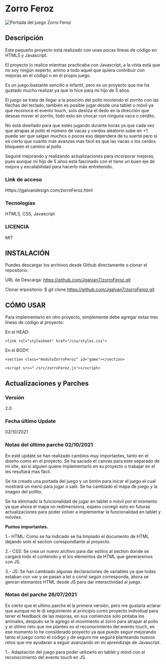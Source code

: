 # Zorro Feroz
![Portada del juego Zorro Feroz](https://jgalvandesign.com/assets/images/project__zorroFeroz.jpg)
## Descripción
Este pequeño proyecto está realizado con unas pocas líneas de código en HTML5 y Javascript.

El proyecto lo realice mientras practicaba con Javascript, a la vista está que no soy ningún experto, animo a todo aquel que quiera contribuir con mejoras en el código o en el propio juego.

Es un juego bastante sencillo e infantil, pero es un proyecto que me ha gustado mucho realizar ya que lo hice para mi hijo de 5 años.

El juego se trata de llegar a la posición del pollo moviendo el zorrito con las flechas del teclado, también es posible jugar desde una tablet o móvil ya que reconoce el evento touch, solo desliza el dedo en la dirección que deseas mover el zorrito, todo esto sin chocar con ninguna vaca o cerdito.

No está diseñado para que estés jugando durante horas ya que cada vez que atrapas al pollo el número de vacas y cerdos aleatorio sube en +1 puede ser que salgan muchos o pocos eso dependera de tu suerte pero si es cierto que cuanto mas avanzas mas facil es que las vacas o los cerdos bloqueen el camino al pollo.

Seguiré mejorando y realizando actualizaciones para incorporar mejoras, pues aunque mi hijo de 5 años está fascinado con el tiene un buen eje de mejora y escalabilidad para hacerlo más entretenido.


### Link de acceso
Https://jgalvandesign.com/zorroFeroz.html


### Tecnologías
HTML5, CSS, Javascript


### LICENCIA
MIT


## INSTALACIÓN
Puedes descargar los archivos desde Github directamente o clonar el repositorio.

URL de Descarga: https://github.com/Jgalvan7/zorroFeroz.git

Clonar erpositorio: $ git clone https://github.com/Jgalvan7/zorroFeroz.git


## CÓMO USAR
Para implementarlo en otro proyecto, simplemente debe agregar estas tres líneas de código al proyecto:


En el HEAD:

``<link rel="stylesheet" href="/css/styles.css">``

En el BODY:

``<section class="moduloZorroFeroz" id="game"></section>``

``<script src="./src/zorroFeroz.js"></script>``


## Actualizaciones y Parches
### Versión
2.0


### Fecha último Update
02/10/2021


### Notas del último parche 02/10/2021
En esté update se han realizado cambios muy importantes, tanto en el diseño como en el proyecto. Se ha sacado el canvas para este separado de mi site, asi si alguien quiere implementarlo en su proyecto o trabajar en el les resultará mas fácil.

Se ha creado una portada del juego y un botón para inicar el juego el cual mostrará un menú para jugar o salir.
Se ha cambiado el mapa de juego y la imagen del pollito.

Se ha eliminado la funcionalidad de jugar en tablet o móvil por el momento ya que ahora el mapa no redimensiona, espero corregir esto en futuras actualizaciones para poder volver a implementar la funcionalidad en tablet y móviles.

**Puntos importantes.**

1.- HTML: Como se ha indicado se ha limpiado el documento de HTML dejando solo el section corespondiante al proyecto.

2.- CSS: Se crea un nuevo archivo para dar estilos al section donde se cargará todo el contenido y el los elementos de HTML que generaremos con JS.

3.- JS: Se han cambiado algunas declaraciones de variables ya que todas estaban con var y se pasan a let o const según corresponda, ahora se genran elemantos HTML desde JS para dar interactividad al juego.


### Notas del parche 26/07/2021
Es cierto que el ultimo parche el la primera versión, pero me gustaría aclarar que aunque no le di seguimiento al principio como proyecto individual para tener el feedback de las mejoras, en sus comienzos solo pintaba los animales, después se le agrego el movimiento al zorro para atrapar al pollo y el último reto que me planteo es el reconocimiento del evento touch, en ese momento lo he considerado proyecto ya que puedo seguir mejorando tanto el juego como el código y de seguro me seguirá planteando nuevos retos que me ayudaran a seguir avanzando en mi aprendizaje de Javascript.

1.- Adaptación del juego para poder utilizarlo en tablet y móvil con el reconocimiento del evento touch en JS.

